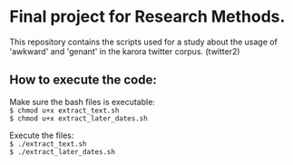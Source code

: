 # Final project for Research Methods.

This repository contains the scripts used for a study about the usage of 'awkward' and 'genant' in the karora twitter corpus. (twitter2)

## How to execute the code:

Make sure the bash files is executable: \
  ```$ chmod u+x extract_text.sh``` \
  ```$ chmod u+x extract_later_dates.sh```

Execute the files: \
  ```$ ./extract_text.sh``` \
  ```$ ./extract_later_dates.sh```
